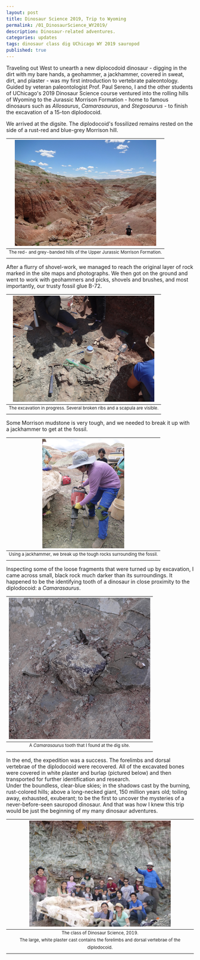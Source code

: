 ```yaml
---
layout: post
title: Dinosaur Science 2019, Trip to Wyoming
permalink: /01_DinosaurScience_WY2019/
description: Dinosaur-related adventures.
categories: updates
tags: dinosaur class dig UChicago WY 2019 sauropod
published: true
---
```


Traveling out West to unearth a new diplocodoid dinosaur - digging in the dirt with my bare hands, a geohammer, a jackhammer, covered in sweat, dirt, and plaster - was my first introduction to vertebrate paleontology. Guided by veteran paleontologist Prof. Paul Sereno, I and the other students of UChicago's 2019 Dinosaur Science course ventured into the rolling hills of Wyoming to the Jurassic Morrison Formation - home to famous dinosaurs such as *Allosaurus*, *Camarasaurus*, and *Stegosaurus* - to finish the excavation of a 15-ton diplodocoid.
<br>

We arrived at the digsite. The diplodocoid's fossilized remains rested on the side of a rust-red and blue-grey Morrison hill. 

| <img src="/assets/post-imgs/MorrisonHills_WY2019.png" alt="Morrison Formation red hills, WY 2019" width=380px> |
|:--:|
| <sup> The red- and grey-banded hills of the Upper Jurassic Morrison Formation. </sup> |

After a flurry of shovel-work, we managed to reach the original layer of rock marked in the site maps and photographs. We then got on the ground and went to work with geohammers and picks, shovels and brushes, and most importantly, our trusty fossil glue B-72.

| <img src="/assets/post-imgs/DinoInSitu_WY2019.png" alt="Dinosaur in situ, WY 2019" width=380px> |
|:--:|
|<sup> The excavation in progress. Several broken ribs and a scapula are visible. </sup>|

Some Morrison mudstone is very tough, and we needed to break it up with a jackhammer to get at the fossil.

| <img src="/assets/post-imgs/DiggingForFossils_WY2019.png" alt="Digging for fossils, WY 2019" width=220px> |
|:--:|
|<sup> Using a jackhammer, we break up the tough rocks surrounding the fossil. </sup>|

Inspecting some of the loose fragments that were turned up by excavation, I came across small, black rock much darker than its surroundings. It happened to be the identifying tooth of a dinosaur in close proximity to the diplodocoid: a *Camarasaurus*.

| <img src="/assets/post-imgs/CamarasaurusTooth_WY2019.png" alt="Camarasaurus tooth, WY 2019" width=380px> |
|:--:|
|<sup> A *Camarasaurus* tooth that I found at the dig site. </sup>|

In the end, the expedition was a success. The forelimbs and dorsal vertebrae of the diplodocoid were recovered. All of the excavated bones were covered in white plaster and burlap (pictured below) and then transported for further identification and research. 
<br>
Under the boundless, clear-blue skies; in the shadows cast by the burning, rust-colored hills; above a long-necked giant, 150 million years old; toiling away, exhausted, exuberant; to be the first to uncover the mysteries of a never-before-seen sauropod dinosaur. And that was how I knew this trip would be just the beginning of my many dinosaur adventures.

| <img src="/assets/post-imgs/DinoSci_WY2019_1.png" alt="Dinosaur Science Class, WY 2019" width=380px> |
|:--:|
|<sup> The class of Dinosaur Science, 2019. <br> The large, white plaster cast contains the forelimbs and dorsal vertebrae of the diplodocoid. </sup>|
